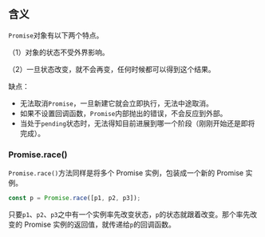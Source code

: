 ## 含义

`Promise`对象有以下两个特点。

（1）对象的状态不受外界影响。

（2）一旦状态改变，就不会再变，任何时候都可以得到这个结果。

缺点：

* 无法取消`Promise`，一旦新建它就会立即执行，无法中途取消。
* 如果不设置回调函数，`Promise`内部抛出的错误，不会反应到外部。
* 当处于`pending`状态时，无法得知目前进展到哪一个阶段（刚刚开始还是即将完成）。





### Promise.race()

`Promise.race()`方法同样是将多个 Promise 实例，包装成一个新的 Promise 实例。

```js
const p = Promise.race([p1, p2, p3]);
```

只要`p1`、`p2`、`p3`之中有一个实例率先改变状态，`p`的状态就跟着改变。那个率先改变的 Promise 实例的返回值，就传递给`p`的回调函数。

